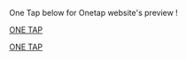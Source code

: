 One Tap below for Onetap website's preview ! 

<a href="https://cloud-object-storage-so-cos-standard-oen.s3.jp-tok.cloud-object-storage.appdomain.cloud/onetap_signup.mp4.mp4" target="_blank">ONE TAP</a>

<a href="https://onetap.s3.eu.cloud-object-storage.appdomain.cloud/OneTapDemo.mp4" target="_blank">ONE TAP</a>
